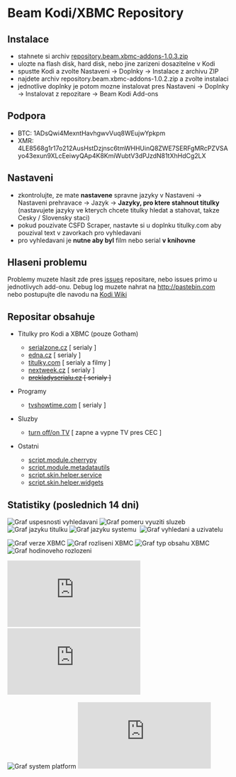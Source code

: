 Beam Kodi/XBMC Repository
===========================

Instalace
---------

- stahnete si archiv [repository.beam.xbmc-addons-1.0.3.zip](http://xbmc-repo.bimovi.cz/packages/repository.beam.xbmc-addons/repository.beam.xbmc-addons-1.0.3.zip)
- ulozte na flash disk, hard disk, nebo jine zarizeni dosazitelne v Kodi
- spustte Kodi a zvolte Nastaveni -> Doplnky -> Instalace z archivu ZIP
- najdete archiv repository.beam.xbmc-addons-1.0.2.zip a zvolte instalaci
- jednotlive doplnky je potom mozne instalovat pres Nastaveni -> Doplnky -> Instalovat z repozitare -> Beam Kodi Add-ons

Podpora
---------
- BTC: 1ADsQwi4MexntHavhgwvVuq8WEujwYpkpm
- XMR: 4LE8568g1r17o212AusHstDzjnsc6tmWHHUinQ8ZWE7SERFgMRcPZVSAyo43exun9XLcEeiwyQAp4K8KmiWubtV3dPJzdN81tXhHdCg2LX

Nastaveni
---------
- zkontrolujte, ze mate **nastavene** spravne jazyky v Nastaveni -> Nastaveni prehravace -> Jazyk -> **Jazyky, pro ktere stahnout titulky** (nastavujete jazyky ve kterych chcete titulky hledat a stahovat, takze Cesky / Slovensky staci)
- pokud pouzivate CSFD Scraper, nastavte si u doplnku titulky.com aby pouzival text v zavorkach pro vyhledavani
- pro vyhledavani je **nutne aby byl** film nebo serial **v knihovne**

Hlaseni problemu
----------------
Problemy muzete hlasit zde pres [issues](https://github.com/beam/repository.beam.xbmc-addons/issues) repositare, nebo issues primo u jednotlivych add-onu.
Debug log muzete nahrat na http://pastebin.com nebo postupujte dle navodu na [Kodi Wiki](http://kodi.wiki/view/Log_file/Easy)

Repositar obsahuje
------------------

* Titulky pro Kodi a XBMC (pouze Gotham)
  * [serialzone.cz](https://github.com/beam/service.subtitles.serialzone.cz) [ serialy ]
  * [edna.cz](https://github.com/beam/service.subtitles.edna.cz) [ serialy ]
  * [titulky.com](https://github.com/beam/service.subtitles.titulky.com) [ serialy a filmy ]
  * [nextweek.cz](https://github.com/beam/service.subtitles.nextweek.cz) [ serialy ]
  * ~~[prekladyserialu.cz](https://github.com/beam/service.subtitles.prekladyserialu.cz) [ serialy ]~~

* Programy
  * [tvshowtime.com](https://github.com/beam/script.tvshowtime.rework) [ serialy ]

* Sluzby
  * [turn off/on TV](https://github.com/beam/script.tvpower.screensaver.control) [ zapne a vypne TV pres CEC ]
  
* Ostatni
  * [script.module.cherrypy](https://github.com/kodi-community-addons/script.module.cherrypy)
  * [script.module.metadatautils](https://github.com/kodi-community-addons/script.module.metadatautils)
  * [script.skin.helper.service](https://github.com/kodi-community-addons/script.skin.helper.service)
  * [script.skin.helper.widgets](https://github.com/kodi-community-addons/script.skin.helper.widgets)

Statistiky (poslednich 14 dni)
----------------------------

![Graf uspesnosti vyhledavani](http://xbmc-repo-stats.bimovi.cz/graph/success_percent.png "Uspesnost vyhledavani")&nbsp;![Graf pomeru vyuziti sluzeb](http://xbmc-repo-stats.bimovi.cz/graph/service_usage_percent.png "Pomer vyuziti doplnku")&nbsp;![Graf jazyku titulku](http://xbmc-repo-stats.bimovi.cz/graph/lang_search.png "Nastavene jazyky pro vyhledavani")&nbsp;![Graf jazyku systemu](http://xbmc-repo-stats.bimovi.cz/graph/lang_system.png "Jazyky prostredi XBMC")&nbsp;
![Graf vyhledani a uzivatelu](http://xbmc-repo-stats.bimovi.cz/graph/search_and_user_count.png "Pocet uzivatelu a hledani denne")

![Graf verze XBMC](http://xbmc-repo-stats.bimovi.cz/graph/xbmc_version.png "Verze XBMC")&nbsp;![Graf rozliseni XBMC](http://xbmc-repo-stats.bimovi.cz/graph/xbmc_resolution.png "Rozliseni XBMC")&nbsp;![Graf typ obsahu XBMC](http://xbmc-repo-stats.bimovi.cz/graph/content_type.png "Typ vyhledavaneho obsahu")&nbsp;
![Graf hodinoveho rozlozeni](http://xbmc-repo-stats.bimovi.cz/graph/hours_scatter.png "Hodinove rozlozeni vyhledavani")&nbsp;

![Graf nejhledanejsich serialu](http://xbmc-repo-stats.bimovi.cz/graph_top_tvshows.php "Nejhledanejsi serilay")&nbsp;![Graf nejhledanejsich filmu](http://xbmc-repo-stats.bimovi.cz/graph_top_movies.php "Nejhledanejsi filmy")&nbsp;

![Graf system platform](http://xbmc-repo-stats.bimovi.cz/graph/system_platform.png "System platform")&nbsp;![Graf system OS](http://xbmc-repo-stats.bimovi.cz/graph_system_os.php "Operacni system")
